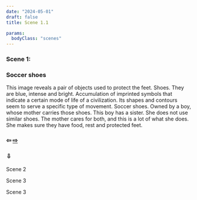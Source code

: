 ```yaml
---
date: "2024-05-01"
draft: false
title: Scene 1.1

params:
  bodyClass: "scenes"
---
```


### Scene 1:

<div id="container3D"></div>
<h3>Soccer shoes</h3>
<p class="white">This image reveals a pair of objects used to protect the feet. Shoes. They are blue, intense and bright. Accumulation of imprinted symbols that indicate a certain mode of life of a civilization. Its shapes and contours seem to serve a specific type of movement. Soccer shoes. Owned by a boy, whose mother carries those shoes. This boy has a sister. She does not use similar shoes. The mother cares for both, and this is a lot of what she does. She makes sure they have food, rest and protected feet. </p>
<div class="sceneNav">
  <h3 class="green"><a class="hidden">&#8678;</a> <a href="/scenes/scenes1_2">&#8680;</a></h3>
  <h3>&#8681;</h3>
  <p class="green">Scene 2</p>
  <p class="green">Scene 3</p>
  <p  class="green">Scene 3</p>
</div>

